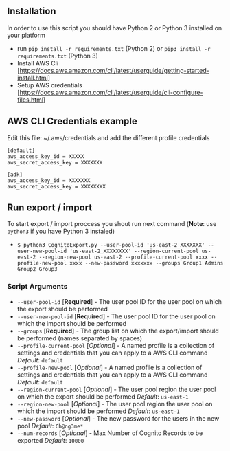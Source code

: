 ## Installation

In order to use this script you should have Python 2 or Python 3 installed on your platform

- run `pip install -r requirements.txt` (Python 2) or `pip3 install -r requirements.txt` (Python 3)
- Install AWS Cli [https://docs.aws.amazon.com/cli/latest/userguide/getting-started-install.html]
- Setup AWS credentials [https://docs.aws.amazon.com/cli/latest/userguide/cli-configure-files.html]

## AWS CLI Credentials example

Edit this file: ~/.aws/credentials and add the different profile credentials

```
[default]
aws_access_key_id = XXXXX
aws_secret_access_key = XXXXXXX

[adk]
aws_access_key_id = XXXXXXX
aws_secret_access_key = XXXXXXXX
```

## Run export / import

To start export / import proccess you shout run next command (**Note**: use `python3` if you have Python 3 instaled)

- `$ python3 CognitoExport.py --user-pool-id 'us-east-2_XXXXXXX' --user-new-pool-id 'us-east-2_XXXXXXXX' --region-current-pool us-east-2 --region-new-pool us-east-2 --profile-current-pool xxxx --profile-new-pool xxxx --new-password xxxxxxx --groups Group1 Admins Group2 Group3`

### Script Arguments

- `--user-pool-id` [__Required__] - The user pool ID for the user pool on which the export should be performed
- `--user-new-pool-id` [__Required__] - The user pool ID for the user pool on which the import should be performed
- `--groups` [__Required__] - The group list on which the export/import should be performed (names separated by spaces)
- `--profile-current-pool` [_Optional_] - A named profile is a collection of settings and credentials that you can apply to a AWS CLI command _Default_: `default`
- `--profile-new-pool` [_Optional_] - A named profile is a collection of settings and credentials that you can apply to a AWS CLI command _Default_: `default`
- `--region-current-pool` [_Optional_] - The user pool region the user pool on which the export should be performed _Default_: `us-east-1`
- `--region-new-pool` [_Optional_] - The user pool region the user pool on which the import should be performed _Default_: `us-east-1`
- `--new-password` [_Optional_] - The new password for the users in the new pool _Default_: `Ch@ng3me*`
- `--num-records` [_Optional_] - Max Number of Cognito Records to be exported _Default_: `10000`
